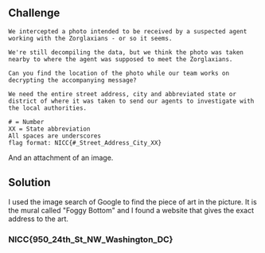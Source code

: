 ## Challenge

```
We intercepted a photo intended to be received by a suspected agent working with the Zorglaxians - or so it seems.

We're still decompiling the data, but we think the photo was taken nearby to where the agent was supposed to meet the Zorglaxians.

Can you find the location of the photo while our team works on decrypting the accompanying message?

We need the entire street address, city and abbreviated state or district of where it was taken to send our agents to investigate with the local authorities.

# = Number
XX = State abbreviation
All spaces are underscores
flag format: NICC{#_Street_Address_City_XX}
```
And an attachment of an image.

## Solution

I used the image search of Google to find the piece of art in the picture. It is the mural called "Foggy Bottom" and I found a website that gives the exact address to the art.

### NICC{950_24th_St_NW_Washington_DC}